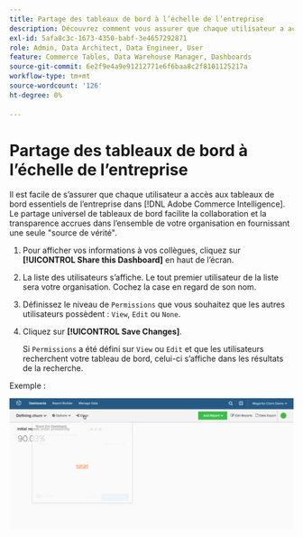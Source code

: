 ```yaml
---
title: Partage des tableaux de bord à l’échelle de l’entreprise
description: Découvrez comment vous assurer que chaque utilisateur a accès aux tableaux de bord essentiels de l’entreprise dans  [!DNL Commerce Intelligence].
exl-id: 5afa8c3c-1673-4350-babf-3e4657292871
role: Admin, Data Architect, Data Engineer, User
feature: Commerce Tables, Data Warehouse Manager, Dashboards
source-git-commit: 6e2f9e4a9e91212771e6f6baa8c2f8101125217a
workflow-type: tm+mt
source-wordcount: '126'
ht-degree: 0%

---
```


# Partage des tableaux de bord à l’échelle de l’entreprise

Il est facile de s’assurer que chaque utilisateur a accès aux tableaux de bord essentiels de l’entreprise dans [!DNL Adobe Commerce Intelligence]. Le partage universel de tableaux de bord facilite la collaboration et la transparence accrues dans l’ensemble de votre organisation en fournissant une seule &quot;source de vérité&quot;.

1. Pour afficher vos informations à vos collègues, cliquez sur **[!UICONTROL Share this Dashboard]** en haut de l’écran.

1. La liste des utilisateurs s’affiche. Le tout premier utilisateur de la liste sera votre organisation. Cochez la case en regard de son nom.

1. Définissez le niveau de `Permissions` que vous souhaitez que les autres utilisateurs possèdent : `View`, `Edit` ou `None`.

1. Cliquez sur **[!UICONTROL Save Changes]**.

   Si `Permissions` a été défini sur `View` ou `Edit` et que les utilisateurs recherchent votre tableau de bord, celui-ci s’affiche dans les résultats de la recherche.

Exemple :

![partager le tableau de bord](../../assets/share.gif)<!--{: width="675" height="311"}-->
